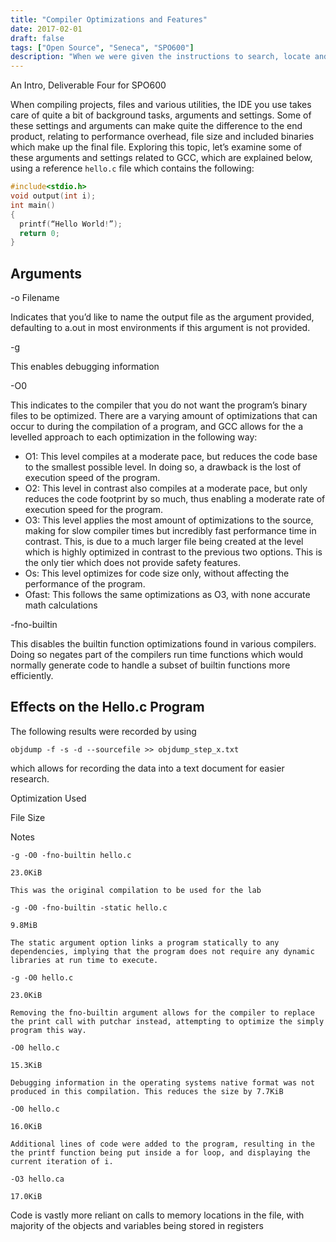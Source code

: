 ```yaml
---
title: "Compiler Optimizations and Features"
date: 2017-02-01
draft: false
tags: ["Open Source", "Seneca", "SPO600"]
description: "When we were given the instructions to search, locate and eventually implement fixes or upgrades to Mozilla’s Thimble or Brackets, I found what perhaps was the most challenging enhancement I could possible implement."
---
```


An Intro, Deliverable Four for SPO600

When compiling projects, files and various utilities, the IDE you use takes care of quite a bit of background tasks, arguments and settings. Some of these settings and arguments can make quite the difference to the end product, relating to performance overhead, file size and included binaries which make up the final file. Exploring this topic, let’s examine some of these arguments and settings related to GCC, which are explained below, using a reference `hello.c` file which contains the following:

```c
#include<stdio.h>
void output(int i);
int main()
{
  printf(“Hello World!”);
  return 0;
}
```

## Arguments

-o Filename

Indicates that you’d like to name the output file as the argument provided, defaulting to a.out in most environments if this argument is not provided.

-g

This enables debugging information

-O0

This indicates to the compiler that you do not want the program’s binary files to be optimized. There are a varying amount of optimizations that can occur to during the compilation of a program, and GCC allows for the a levelled approach to each optimization in the following way:

- O1: This level compiles at a moderate pace, but reduces the code base to the smallest possible level. In doing so, a drawback is the lost of execution speed of the program.
- O2: This level in contrast also compiles at a moderate pace, but only reduces the code footprint by so much, thus enabling a moderate rate of execution speed for the program.
- O3: This level applies the most amount of optimizations to the source, making for slow compiler times but incredibly fast performance time in contrast. This, is due to a much larger file being created at the level which is highly optimized in contrast to the previous two options. This is the only tier which does not provide safety features.
- Os: This level optimizes for code size only, without affecting the performance of the program.
- Ofast: This follows the same optimizations as O3, with none accurate math calculations

\-fno-builtin

This disables the builtin function optimizations found in various compilers. Doing so negates part of the compilers run time functions which would normally generate code to handle a subset of builtin functions more efficiently.

## Effects on the Hello.c Program

The following results were recorded by using

`objdump -f -s -d --sourcefile >> objdump_step_x.txt`

which allows for recording the data into a text document for easier research.

Optimization Used

File Size

Notes

```
-g -O0 -fno-builtin hello.c

23.0KiB

This was the original compilation to be used for the lab

-g -O0 -fno-builtin -static hello.c

9.8MiB

The static argument option links a program statically to any dependencies, implying that the program does not require any dynamic libraries at run time to execute.

-g -O0 hello.c

23.0KiB

Removing the fno-builtin argument allows for the compiler to replace the print call with putchar instead, attempting to optimize the simply program this way.

-O0 hello.c

15.3KiB

Debugging information in the operating systems native format was not produced in this compilation. This reduces the size by 7.7KiB

-O0 hello.c

16.0KiB

Additional lines of code were added to the program, resulting in the the printf function being put inside a for loop, and displaying the current iteration of i.

-O3 hello.ca

17.0KiB

```

Code is vastly more reliant on calls to memory locations in the file, with majority of the objects and variables being stored in registers
